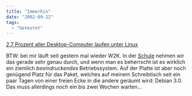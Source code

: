 ```yaml
---
title: "Immerhin"
date: "2002-09-12"
tags:
  - "Getestet"
---
```


[2,7 Prozent aller Desktop-Computer laufen unter Linux](http://www.heise.de/newsticker/data/tol-12.09.02-001/ "Heise.de: Linux legt auf Desktop-PCs zu")

BTW: bei mir läuft seit gestern mal wieder W2K. In der [Schule](http://www.couchblog.de/lernen/) nehmen wir das gerade sehr genau durch, und wenn man es beherrscht ist es wirklich ein ziemlich _beeindruckendes_ Betriebssystem. Auf der Platte ist aber noch genügend Platz für das Paket, welches auf meinem Schreibtisch seit ein paar Tagen von einer freien Ecke in die andere geräumt wird: Debian 3.0. Das muss allerdings noch ein bis zwei Wochen warten…
